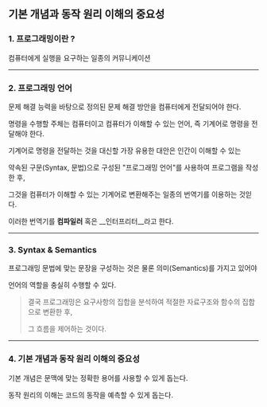 ## 기본 개념과 동작 원리 이해의 중요성

### 1. 프로그래밍이란 ?

컴퓨터에게 실행을 요구하는 일종의 커뮤니케이션

<hr >

### 2. 프로그래밍 언어

문제 해결 능력을 바탕으로 정의된 문제 해결 방안을 컴퓨터에게 전달되어야 한다.

명령을 수행할 주체는 컴퓨터이고 컴퓨터가 이해할 수 있는 언어, 즉 기계어로 명령을 전달해야 한다.

기계어로 명령을 전달하는 것을 대신할 가장 유용한 대안은 인간이 이해할 수 있는

약속된 구문(Syntax, 문법)으로 구성된 "프로그래밍 언어"를 사용하여 프로그램을 작성한 후,

그것을 컴퓨터가 이해할 수 있는 기계어로 변환해주는 일종의 번역기를 이용하는 것읻다.

이러한 번역기를 __컴파일러__ 혹은 __인터프리터__라고 한다.

<hr >

### 3. Syntax & Semantics

프로그래밍 문법에 맞는 문장을 구성하는 것은 물론 의미(Semantics)를 가지고 있어야

언어의 역할을 충실히 수행할 수 있다.

> 결국 프로그래밍은 요구사항의 집합을 분석하여 적절한 자료구조와 함수의 집합으로 변환한 후,
> 
> 그 흐름을 제어하는 것이다.

<hr >

### 4. 기본 개념과 동작 원리 이해의 중요성

기본 개념은 문맥에 맞는 정확한 용어를 사용할 수 있게 돕는다.

동작 원리의 이해는 코드의 동작을 예측할 수 있게 돕는다.